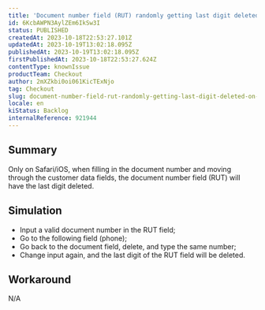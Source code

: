 ```yaml
---
title: 'Document number field (RUT) randomly getting last digit deleted on iOS'
id: 6KcbAWPN3AylZEm6IkSw3I
status: PUBLISHED
createdAt: 2023-10-18T22:53:27.101Z
updatedAt: 2023-10-19T13:02:18.095Z
publishedAt: 2023-10-19T13:02:18.095Z
firstPublishedAt: 2023-10-18T22:53:27.624Z
contentType: knownIssue
productTeam: Checkout
author: 2mXZkbi0oi061KicTExNjo
tag: Checkout
slug: document-number-field-rut-randomly-getting-last-digit-deleted-on-ios
locale: en
kiStatus: Backlog
internalReference: 921944
---
```


## Summary


Only on Safari/iOS, when filling in the document number and moving through the customer data fields, the document number field (RUT) will have the last digit deleted.


##

## Simulation



- Input a valid document number in the RUT field;
- Go to the following field (phone);
- Go back to the document field, delete, and type the same number;
- Change input again, and the last digit of the RUT field will be deleted.


##

## Workaround


N/A




